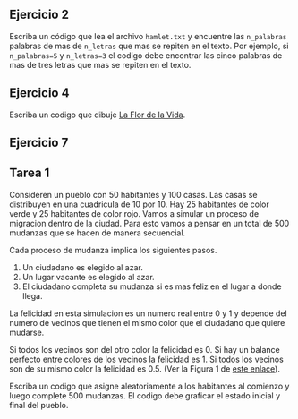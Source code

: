 

## Ejercicio 2

Escriba un código que lea el archivo `hamlet.txt` y encuentre las
`n_palabras` palabras de mas de `n_letras` que mas se repiten en el
texto. 
Por ejemplo, si `n_palabras=5` y `n_letras=3` el codigo debe encontrar
las cinco palabras de mas de tres letras que mas se repiten en el
texto.   

## Ejercicio 4

Escriba un codigo que dibuje [La Flor de la
Vida](https://es.wikipedia.org/wiki/Flor_de_la_Vida).  

## Ejercicio 7

## Tarea 1

Consideren un pueblo con 50 habitantes y 100 casas.
Las casas se distribuyen en una cuadricula de 10 por 10. 
Hay 25 habitantes de color verde y 25 habitantes de color rojo.
Vamos a simular un proceso de migracion dentro de la ciudad.
Para esto vamos a pensar en un total de 500 mudanzas que se
hacen de manera secuencial.

Cada proceso de mudanza implica los siguientes pasos.
1. Un ciudadano es elegido al azar.
2. Un lugar vacante es elegido al azar.
3. El ciudadano completa su mudanza si es mas feliz en el 
   lugar a donde llega.
   
La felicidad en esta simulacion es un numero real entre 0 y 1
y depende del numero de vecinos que tienen el mismo color que 
el ciudadano que quiere mudarse.

Si todos los vecinos son del otro color la felicidad es 0.
Si hay un balance perfecto entre colores de los vecinos la felicidad es 1.
Si todos los vecinos son de su mismo color la felicidad es 0.5.
(Ver la Figura 1 de [este enlace](http://nadaesgratis.es/jose-luis-ferreira/recordando-a-schelling-y-su-modelo-de-segregacion)).

Escriba un codigo que asigne aleatoriamente a los habitantes al comienzo
y luego complete 500 mudanzas. El codigo debe graficar el estado inicial y final del pueblo.




